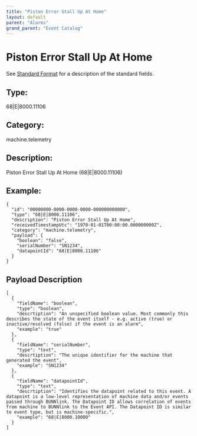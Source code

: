 ```yaml
---
title: "Piston Error Stall Up At Home"
layout: default
parent: "Alarms"
grand_parent: "Event Catalog"
---
```


# Piston Error Stall Up At Home

See [Standard Format](/event-subscriptions/event-format) for a description of the standard fields.

## Type:

68\|E\|8000.11106

## Category:

machine.telemetry

## Description: 

Piston Error Stall Up At Home (68\|E\|8000.11106)

## Example:

```
{
  "id": "00000000-0000-0000-0000-000000000000",
  "type": "68|E|8000.11106",
  "description": "Piston Error Stall Up At Home",
  "receivedTimestampUtc": "1970-01-01T00:00:00.000000000Z",
  "category": "machine.telemetry",
  "payload": {
    "boolean": "false",
    "serialNumber": "SN1234",
    "datapointId": "68|E|8000.11106"
  }
}
```

## Payload Description

```
[
  {
    "fieldName": "boolean",
    "type": "boolean",
    "descrtiption": "An unspecified boolean value. Most commonly this describes the state of the event itself - e.g. active (true) or inactive/resolved (false) if the event is an alarm",
    "example": "true"
  },
  {
    "fieldName": "serialNumber",
    "type": "text",
    "descrtiption": "The unique identifier for the machine that generated the event",
    "example": "SN1234"
  },
  {
    "fieldName": "datapointId",
    "type": "text",
    "descrtiption": "Identifies the datapoint related to this event. A datapoint is a low-level representation of machine data and/or events passed through BUNNlink. The Datapoint ID allows correlation of events from machine to BUNNlink to the Event API. The Datapoint ID is similar to event type, but is machine-specific.",
    "example": "68|E|8000.10000"
  }
]
```

